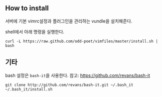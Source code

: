 ## How to install

서버에 기본 vimrc설정과 플러그인을 관리하는 vundle을 설치해준다. 

shell에서 아래 명령을 실행한다. 

```
curl -L https://raw.github.com/odd-poet/vimfiles/master/install.sh | bash 
```

## 기타 

bash 설정은 ``bash-it``을 사용한다. 참고: https://github.com/revans/bash-it

```
git clone http://github.com/revans/bash-it.git ~/.bash_it
~/.bash_it/install.sh
```

